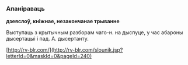 ### Апаніраваць
**дзеяслоў, кніжнае, незакончанае трыванне**

Выступаць з крытычным разборам чаго-н. на дыспуце, у час абароны дысертацыі і пад. А. дысертанту.

<a rel="author">[http://rv-blr.com/](http://rv-blr.com/slounik.jsp?letterId=0&maskId=0&pageId=240)</a>

